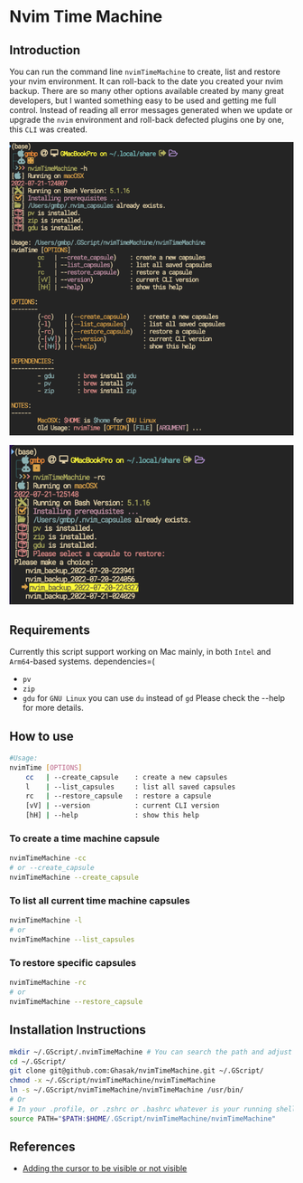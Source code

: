 # Nvim Time Machine

## Introduction
You can run the command line `nvimTimeMachine` to create, list and restore your nvim environment. It can
roll-back to the date you created your nvim backup. There are so many other
options available created by many great developers, but I wanted something easy
to be used and getting me full control. Instead of reading all error messages
generated when we update or upgrade the `nvim` environment and roll-back
defected plugins one by one, this `CLI` was created.

![Image-01-](./Assets/I01-Imagie.png)

![Image-02-](./Assets/I02-Imagie.png)

## Requirements

Currently this script support working on Mac mainly, in both `Intel` and `Arm64`-based systems.
dependencies=(
- `pv`
- `zip`
- `gdu` for `GNU Linux` you can use `du` instead of `gd`
Please check the --help for more details.

## How to use
```bash
#Usage:
nvimTime [OPTIONS]
	cc   | --create_capsule    : create a new capsules
	l    | --list_capsules     : list all saved capsules
	rc   | --restore_capsule   : restore a capsule
	[vV] | --version           : current CLI version
	[hH] | --help              : show this help

```
### To create a time machine capsule
```bash
nvimTimeMachine -cc
# or --create_capsule
nvimTimeMachine --create_capsule
```
### To list all current time machine capsules
```bash
nvimTimeMachine -l
# or
nvimTimeMachine --list_capsules
```
### To restore specific capsules
```bash
nvimTimeMachine -rc
# or
nvimTimeMachine --restore_capsule
```
## Installation Instructions
```bash
mkdir ~/.GScript/.nvimTimeMachine # You can search the path and adjust in the script.
cd ~/.GScript/
git clone git@github.com:Ghasak/nvimTimeMachine.git ~/.GScript/
chmod -x ~/.GScript/nvimTimeMachine/nvimTimeMachine
ln -s ~/.GScript/nvimTimeMachine/nvimTimeMachine /usr/bin/
# Or
# In your .profile, or .zshrc or .bashrc whatever is your running shell, put
source PATH="$PATH:$HOME/.GScript/nvimTimeMachine/nvimTimeMachine"
```

## References
- [Adding the cursor to be visible or not visible](https://stackoverflow.com/questions/58712760/how-to-hide-the-cursor-in-a-terminal-during-a-script-and-restore-it-back-to-norm)



